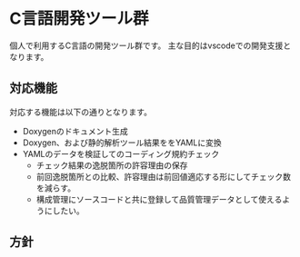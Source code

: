 # C言語開発ツール群

個人で利用するC言語の開発ツール群です。
主な目的はvscodeでの開発支援となります。

## 対応機能

対応する機能は以下の通りとなります。

* Doxygenのドキュメント生成
* Doxygen、および静的解析ツール結果ををYAMLに変換
* YAMLのデータを検証してのコーディング規約チェック
    * チェック結果の逸脱箇所の許容理由の保存
    * 前回逸脱箇所との比較、許容理由は前回値適応する形にしてチェック数を減らす。
    * 構成管理にソースコードと共に登録して品質管理データとして使えるようにしたい。

## 方針
